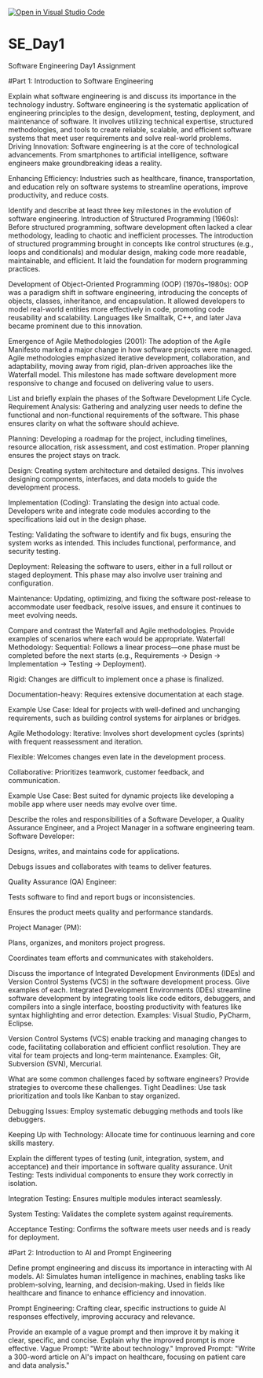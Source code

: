 [![Open in Visual Studio Code](https://classroom.github.com/assets/open-in-vscode-2e0aaae1b6195c2367325f4f02e2d04e9abb55f0b24a779b69b11b9e10269abc.svg)](https://classroom.github.com/online_ide?assignment_repo_id=18361434&assignment_repo_type=AssignmentRepo)
# SE_Day1
Software Engineering Day1 Assignment

#Part 1: Introduction to Software Engineering

Explain what software engineering is and discuss its importance in the technology industry.
Software engineering is the systematic application of engineering principles to the design, development, testing, deployment, and maintenance of software. It involves utilizing technical expertise, structured methodologies, and tools to create reliable, scalable, and efficient software systems that meet user requirements and solve real-world problems.
Driving Innovation: Software engineering is at the core of technological advancements. From smartphones to artificial intelligence, software engineers make groundbreaking ideas a reality.

Enhancing Efficiency: Industries such as healthcare, finance, transportation, and education rely on software systems to streamline operations, improve productivity, and reduce costs.

Identify and describe at least three key milestones in the evolution of software engineering.
Introduction of Structured Programming (1960s): Before structured programming, software development often lacked a clear methodology, leading to chaotic and inefficient processes. The introduction of structured programming brought in concepts like control structures (e.g., loops and conditionals) and modular design, making code more readable, maintainable, and efficient. It laid the foundation for modern programming practices.

Development of Object-Oriented Programming (OOP) (1970s–1980s): OOP was a paradigm shift in software engineering, introducing the concepts of objects, classes, inheritance, and encapsulation. It allowed developers to model real-world entities more effectively in code, promoting code reusability and scalability. Languages like Smalltalk, C++, and later Java became prominent due to this innovation.

Emergence of Agile Methodologies (2001): The adoption of the Agile Manifesto marked a major change in how software projects were managed. Agile methodologies emphasized iterative development, collaboration, and adaptability, moving away from rigid, plan-driven approaches like the Waterfall model. This milestone has made software development more responsive to change and focused on delivering value to users.

List and briefly explain the phases of the Software Development Life Cycle.
Requirement Analysis: Gathering and analyzing user needs to define the functional and non-functional requirements of the software. This phase ensures clarity on what the software should achieve.

Planning: Developing a roadmap for the project, including timelines, resource allocation, risk assessment, and cost estimation. Proper planning ensures the project stays on track.

Design: Creating system architecture and detailed designs. This involves designing components, interfaces, and data models to guide the development process.

Implementation (Coding): Translating the design into actual code. Developers write and integrate code modules according to the specifications laid out in the design phase.

Testing: Validating the software to identify and fix bugs, ensuring the system works as intended. This includes functional, performance, and security testing.

Deployment: Releasing the software to users, either in a full rollout or staged deployment. This phase may also involve user training and configuration.

Maintenance: Updating, optimizing, and fixing the software post-release to accommodate user feedback, resolve issues, and ensure it continues to meet evolving needs.

Compare and contrast the Waterfall and Agile methodologies. Provide examples of scenarios where each would be appropriate.
Waterfall Methodology:
Sequential: Follows a linear process—one phase must be completed before the next starts (e.g., Requirements → Design → Implementation → Testing → Deployment).

Rigid: Changes are difficult to implement once a phase is finalized.

Documentation-heavy: Requires extensive documentation at each stage.

Example Use Case: Ideal for projects with well-defined and unchanging requirements, such as building control systems for airplanes or bridges.

Agile Methodology:
Iterative: Involves short development cycles (sprints) with frequent reassessment and iteration.

Flexible: Welcomes changes even late in the development process.

Collaborative: Prioritizes teamwork, customer feedback, and communication.

Example Use Case: Best suited for dynamic projects like developing a mobile app where user needs may evolve over time.

Describe the roles and responsibilities of a Software Developer, a Quality Assurance Engineer, and a Project Manager in a software engineering team.
Software Developer:

Designs, writes, and maintains code for applications.

Debugs issues and collaborates with teams to deliver features.

Quality Assurance (QA) Engineer:

Tests software to find and report bugs or inconsistencies.

Ensures the product meets quality and performance standards.

Project Manager (PM):

Plans, organizes, and monitors project progress.

Coordinates team efforts and communicates with stakeholders.

Discuss the importance of Integrated Development Environments (IDEs) and Version Control Systems (VCS) in the software development process. Give examples of each.
Integrated Development Environments (IDEs) streamline software development by integrating tools like code editors, debuggers, and compilers into a single interface, boosting productivity with features like syntax highlighting and error detection. Examples: Visual Studio, PyCharm, Eclipse.

Version Control Systems (VCS) enable tracking and managing changes to code, facilitating collaboration and efficient conflict resolution. They are vital for team projects and long-term maintenance. Examples: Git, Subversion (SVN), Mercurial.

What are some common challenges faced by software engineers? Provide strategies to overcome these challenges.
Tight Deadlines: Use task prioritization and tools like Kanban to stay organized.

Debugging Issues: Employ systematic debugging methods and tools like debuggers.

Keeping Up with Technology: Allocate time for continuous learning and core skills mastery.

Explain the different types of testing (unit, integration, system, and acceptance) and their importance in software quality assurance.
Unit Testing: Tests individual components to ensure they work correctly in isolation.

Integration Testing: Ensures multiple modules interact seamlessly.

System Testing: Validates the complete system against requirements.

Acceptance Testing: Confirms the software meets user needs and is ready for deployment.

#Part 2: Introduction to AI and Prompt Engineering


Define prompt engineering and discuss its importance in interacting with AI models.
AI: Simulates human intelligence in machines, enabling tasks like problem-solving, learning, and decision-making. Used in fields like healthcare and finance to enhance efficiency and innovation.

Prompt Engineering: Crafting clear, specific instructions to guide AI responses effectively, improving accuracy and relevance.

Provide an example of a vague prompt and then improve it by making it clear, specific, and concise. Explain why the improved prompt is more effective.
Vague Prompt: "Write about technology." Improved Prompt: "Write a 300-word article on AI's impact on healthcare, focusing on patient care and data analysis."
